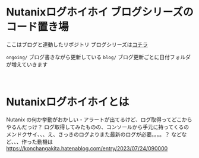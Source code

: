 # Nutanixログホイホイ ブログシリーズのコード置き場
ここはブログと連動したリポジトリ
ブログシリーズは[コチラ](https://konchangakita.hatenablog.com/archive/category/Nutanix%20%E3%83%AD%E3%82%B0%E3%81%BB%E3%81%84%E3%81%BB%E3%81%84)

`ongoing/` ブログ書きながら更新している
`blog/` ブログ更新ごとに日付フォルダが増えていきます
  
</br>
  
# Nutanixログホイホイとは
Nutanix の何か挙動がおかしい・アラートが出てるけど、ログ取得ってどこからやるんだっけ？
ログ取得してみたものの、コンソールから手元に持ってくるのメンドクサイ、、、え、さっきのログよりまた最新のログが必要。。。。？
などなど、、、作った動機は
https://konchangakita.hatenablog.com/entry/2023/07/24/090000


